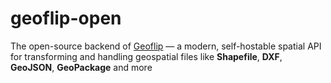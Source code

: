 # geoflip-open
The open-source backend of [Geoflip](https://geoflip.io) — a modern, self-hostable spatial API for transforming and handling geospatial files like **Shapefile**, **DXF**, **GeoJSON**, **GeoPackage** and more
